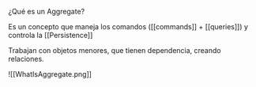 ¿Qué es un Aggregate?

Es un concepto que maneja los comandos ([[commands]] + [[queries]]) y controla la [[Persistence]]

Trabajan con objetos menores, que tienen dependencia, creando relaciones.

![[WhatIsAggregate.png]]